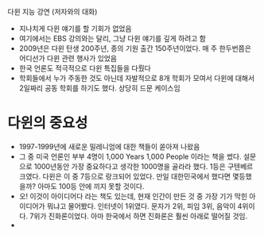 다윈 지능 강연 (저자와의 대화)

- 지나치게 다윈 얘기를 할 기회가 없었음
- 여기에서는 EBS 강의와는 달리, 그냥 다윈 얘기를 깊게 하려고 함
- 2009년은 다윈 탄생 200주년, 종의 기원 출간 150주년이었다. 매 주 한두번쯤은 어디선가 다윈 관련 행사가 있었음
- 한국 언론도 적극적으로 다윈 특집들을 다뤘다
- 학회들에서 누가 주동한 것도 아닌데 자발적으로 8개 학회가 모여서 다윈에 대해서 2일짜리 공동 학회를 하기도 했다. 상당히 드문 케이스임

# 다윈의 중요성

- 1997-1999년에 새로운 밀레니엄에 대한 책들이 쏟아져 나왔음
- 그 중 미국 언론인 부부 4명이 1,000 Years 1,000 People 이라는 책을 썼다. 설문으로 1000년동안 가장 중요하다고 생각한 1000명을 골라라 했다. 1등은 구텐베르크였다. 다윈은 이 중 7등으로 랑크되어 있었다. 만일 대한민국에서 했다면 몇등했을까? 아마도 100등 안에 끼지 못할 것이다. 
- 오! 이것이 아이디어다 라는 책도 있는데, 현재 인간이 만든 것 중 가장 기가 막힌 아이디어가 뭐냐고 물어봤다. 인터넷이 1위였다. 문자가 2위, 피임 3위, 음악이 4위이다. 7위가 진화론이었다. 아마 한국에서 하면 진화론은 훨씬 아래로 떨어질 것임. 
- 